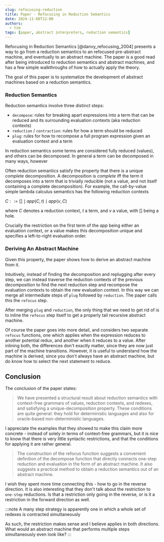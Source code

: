 ```yaml
---
slug: refocusing-reduction
title: Paper - Refocusing in Reduction Semantics
date: 2024-11-08T12:00
authors:
  - tim
tags: [paper, abstract interpreters, reduction semantics]
---
```


Refocusing in Reduction Semantics [@danvy_refocusing_2004] presents a way to go from
a reduction semantics to an refocused pre-abstract machine, and eventually to an abstract machine. The paper is a good read after being introduced to reduction semantics and abstract machines, and has a few simple walkthroughs of how to actually apply the theory.

<!--truncate-->

The goal of this paper is to systematize the development of abstract machines based on
a reduction semantics. 

### Reduction Semantics

Reduction semantics involve three distinct steps:
- `decompose`: rules for breaking apart expressions into a term that can be reduced and its surrounding evaluation contexts (aka reduction contexts) 
- `reduction` / `contraction`: rules for how a term should be reduced
- `plug`: rules for how to recompose a full program expression given an evaluation context and a term

In reduction semantics some terms are considered fully reduced (values), and others can be decomposed. In general a term can be decomposed in many ways, however 

Often reduction semantics satisfy the property that there is a unique *complete* decomposition. A decomposition is *complete* iff the term it decomposes into a term that is trivially reducible (not a value, and not itself containing a complete decomposition). For example, the call-by-value simple lambda calculus semantics has the following reduction contexts

$C ::= [] \mid app(C,t) \mid app(v,C)$

where $C$ denotes a reduction context, $t$ a term, and $v$ a value, with $[]$ being a hole.

Crucially the restriction on the first term of the $app$ being either an evaluation context, or a value makes this decomposition unique and specifies a left-to-right evaluation order.

### Deriving An Abstract Machine

Given this property, the paper shows how to derive an abstract machine from it.

Intuitively, instead of finding the decomposition and replugging after every step, we can
instead traverse the reduction contexts of the previous decomposition to find the next
reduction step and recompose the evaluation contexts to obtain the new evaluation context.
In this way we can merge all intermediate steps of `plug` followed by `reduction`. The paper
calls this the `refocus` step.

After merging `plug` and `reduction`, the only thing that we need to get rid of is to inline the `refocus` step itself to get a properly tail recursive abstract machine. 

Of course the paper goes into more detail, and considers two separate `refocus` functions, one
which applies when the expression reduces to another potential redux, and another when it reduces to a value. 
After inlining both, the differences don't exactly matter, since they are now just part of the machine transitions.
However, it is useful to understand how the machine is derived, since you don't always have an abstract machine, but do know how to select the next statement to reduce.

## Conclusion

The conclusion of the paper states:

> We have presented a structural result about reduction semantics with context-free grammars of values, reduction contexts, and redexes, and satisfying a unique-decomposition property. These conditions are quite general: they hold for deterministic languages and also for oracle-based non-deterministic languages.

I appreciate the examples that they showed to make this claim more concrete - instead of solely in terms of context-free grammars, but it is nice to know that there is very little syntactic restrictions, and that the conditions for applying it are rather general.

> The construction of the refocus function suggests a convenient definition of the decompose function that directly connects one-step reduction and evaluation in the form of an abstract machine. It also suggests a practical method to obtain a reduction semantics out of an abstract machine.

I wish they spent more time connecting this - how to go in the reverse direction. It is also interesting that they don't talk about the restriction to `one-step` reductions. Is that a restriction only going in the reverse, or is it a restriction in the forward direction as well.

:::note
A many step strategy is apparently one in which a whole set of redexes is contracted simultaneously

As such, the restriction makes sense and I believe applies in both directions. What would an abstract machine that performs multiple steps simultaneously even look like? 
:::